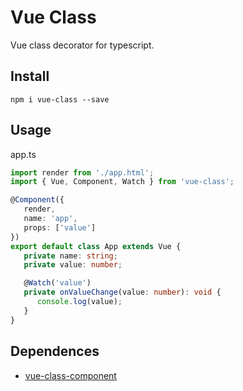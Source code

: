 # Vue Class
Vue class decorator for typescript.

## Install
```
npm i vue-class --save
```

## Usage
app.ts
``` typescript
import render from './app.html';
import { Vue, Component, Watch } from 'vue-class';

@Component({
   render,
   name: 'app',
   props: ['value']
})
export default class App extends Vue {
   private name: string;
   private value: number;

   @Watch('value')
   private onValueChange(value: number): void {
      console.log(value);
   }
}
```

## Dependences
- [vue-class-component](https://github.com/vuejs/vue-class-component)
